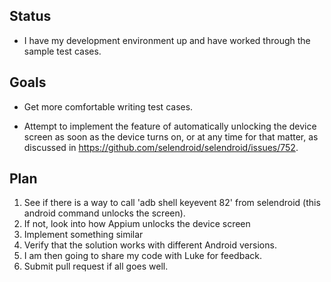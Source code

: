 ## Status

* I have my development environment up and have worked through the sample test cases.


## Goals

* Get more comfortable writing test cases.

* Attempt to implement the feature of automatically unlocking the device screen as soon as the device turns on, or at any time for that matter, as discussed in https://github.com/selendroid/selendroid/issues/752.


## Plan

1. See if there is a way to call 'adb shell keyevent 82' from selendroid (this android command unlocks the screen).
1. If not, look into how Appium unlocks the device screen
1. Implement something similar
1. Verify that the solution works with different Android versions.
1. I am then going to share my code with Luke for feedback.
1. Submit pull request if all goes well.
